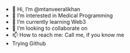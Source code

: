 - 👋 Hi, I’m @mtanveeralikhan
- 👀 I’m interested in Medical Programming
- 🌱 I’m currently learning Web3
- 💞️ I’m looking to collaborate on 
- 📫 How to reach me: Call me, if you know me
- Trying Github
<!---
mtanveeralikhan/mtanveeralikhan is a ✨ special ✨ repository because its `README.md` (this file) appears on your GitHub profile.
You can click the Preview link to take a look at your changes.
--->
